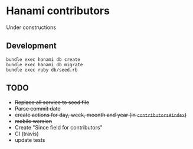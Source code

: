 # Hanami contributors

Under constructions

## Development

```
bundle exec hanami db create
bundle exec hanami db migrate
bundle exec ruby db/seed.rb
```

## TODO
* ~~Replace all service to seed file~~
* ~~Parse commit date~~
* ~~create actions for day, week, moonth and year (in `contributors#index`)~~
* ~~mobile wersion~~
* Create "Since field for contributors"
* CI (travis)
* update tests
